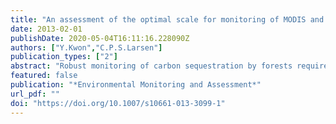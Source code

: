 ```yaml
---
title: "An assessment of the optimal scale for monitoring of MODIS and FIA NPP across the eastern USA"
date: 2013-02-01
publishDate: 2020-05-04T16:11:16.228090Z
authors: ["Y.Kwon","C.P.S.Larsen"]
publication_types: ["2"]
abstract: "Robust monitoring of carbon sequestration by forests requires the use of multiple data sources analyzed at a common scale. To that end, model-based Moderate Resolution Imaging Spectroradiometer (MODIS) and field-based Forest Inventory and Analysis (FIA) data of net primary productivity (NPP) were compared at increasing levels of spatial aggregation across the eastern USA. A total of 52,167 FIA plots and colocated MODIS forest cover NPP pixels were analyzed using a hexagonal tiling system. A protocol was developed to assess the optimal scale as an optimal size of landscape patches at which to map spatially explicit estimates of MODIS and FIA NPP. The optimal mapping resolution (hereafter referred to as optimal scale) is determined using spatially scaled z-statistics as the tradeoff between increased spatial agreement as measured by Pearson’s correlation coefficient and decreased details of coverage as measured by the number of hexagons. Spatial sensitivity was also assessed using land cover assessment and forest homogeneity using spatially scaled z-statistics. Pearson correlations indicate that MODIS and FIA NPP are most highly correlated when using large hexagons, while z-statistics indicate an optimal scale at an intermediate hexagon size of 390 km2. This optimal scale had more spatial detail than was obtained for larger hexagons and greater spatial agreement than was obtained for smaller hexagons. The z-statistics for land cover assessment and forest homogeneity also indicated an optimal scale of 390 km2."
featured: false
publication: "*Environmental Monitoring and Assessment*"
url_pdf: ""
doi: "https://doi.org/10.1007/s10661-013-3099-1"
---
```

